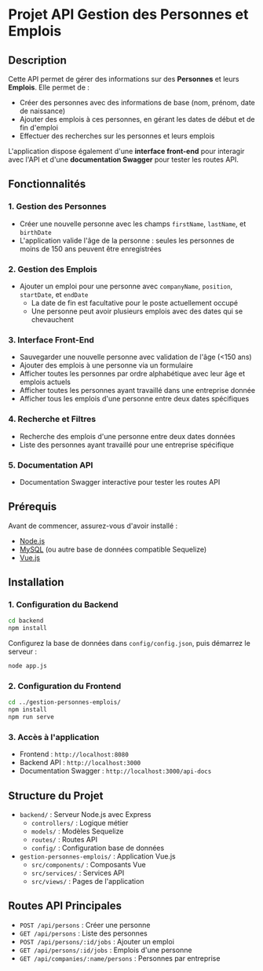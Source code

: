 # Projet API Gestion des Personnes et Emplois

## Description
Cette API permet de gérer des informations sur des **Personnes** et leurs **Emplois**. Elle permet de :
* Créer des personnes avec des informations de base (nom, prénom, date de naissance)
* Ajouter des emplois à ces personnes, en gérant les dates de début et de fin d'emploi
* Effectuer des recherches sur les personnes et leurs emplois

L'application dispose également d'une **interface front-end** pour interagir avec l'API et d'une **documentation Swagger** pour tester les routes API.

## Fonctionnalités

### 1. Gestion des Personnes
* Créer une nouvelle personne avec les champs `firstName`, `lastName`, et `birthDate`
* L'application valide l'âge de la personne : seules les personnes de moins de 150 ans peuvent être enregistrées

### 2. Gestion des Emplois
* Ajouter un emploi pour une personne avec `companyName`, `position`, `startDate`, et `endDate`
   * La date de fin est facultative pour le poste actuellement occupé
   * Une personne peut avoir plusieurs emplois avec des dates qui se chevauchent

### 3. Interface Front-End
* Sauvegarder une nouvelle personne avec validation de l'âge (<150 ans)
* Ajouter des emplois à une personne via un formulaire
* Afficher toutes les personnes par ordre alphabétique avec leur âge et emplois actuels
* Afficher toutes les personnes ayant travaillé dans une entreprise donnée
* Afficher tous les emplois d'une personne entre deux dates spécifiques

### 4. Recherche et Filtres
* Recherche des emplois d'une personne entre deux dates données
* Liste des personnes ayant travaillé pour une entreprise spécifique

### 5. Documentation API
* Documentation Swagger interactive pour tester les routes API

## Prérequis
Avant de commencer, assurez-vous d'avoir installé :
* [Node.js](https://nodejs.org/)
* [MySQL](https://www.mysql.com/) (ou autre base de données compatible Sequelize)
* [Vue.js](https://vuejs.org/)

## Installation

### 1. Configuration du Backend
```bash
cd backend
npm install
```
Configurez la base de données dans `config/config.json`, puis démarrez le serveur :
```bash
node app.js
```

### 2. Configuration du Frontend
```bash
cd ../gestion-personnes-emplois/
npm install
npm run serve
```

### 3. Accès à l'application
- Frontend : `http://localhost:8080`
- Backend API : `http://localhost:3000`
- Documentation Swagger : `http://localhost:3000/api-docs`

## Structure du Projet
- `backend/` : Serveur Node.js avec Express
  - `controllers/` : Logique métier
  - `models/` : Modèles Sequelize
  - `routes/` : Routes API
  - `config/` : Configuration base de données
- `gestion-personnes-emplois/` : Application Vue.js
  - `src/components/` : Composants Vue
  - `src/services/` : Services API
  - `src/views/` : Pages de l'application

## Routes API Principales
- `POST /api/persons` : Créer une personne
- `GET /api/persons` : Liste des personnes
- `POST /api/persons/:id/jobs` : Ajouter un emploi
- `GET /api/persons/:id/jobs` : Emplois d'une personne
- `GET /api/companies/:name/persons` : Personnes par entreprise
